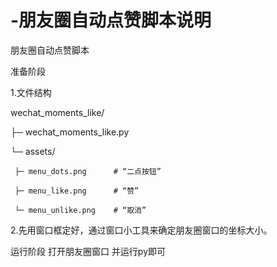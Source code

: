 # -朋友圈自动点赞脚本说明
朋友圈自动点赞脚本

准备阶段

1.文件结构

wechat_moments_like/

 ├─ wechat_moments_like.py
 
 └─ assets/
 
     ├─ menu_dots.png      # “二点按钮”
     
     ├─ menu_like.png      # “赞”
     
     └─ menu_unlike.png    # “取消”
     

2.先用窗口框定好，通过窗口小工具来确定朋友圈窗口的坐标大小。

运行阶段
打开朋友圈窗口
并运行py即可
